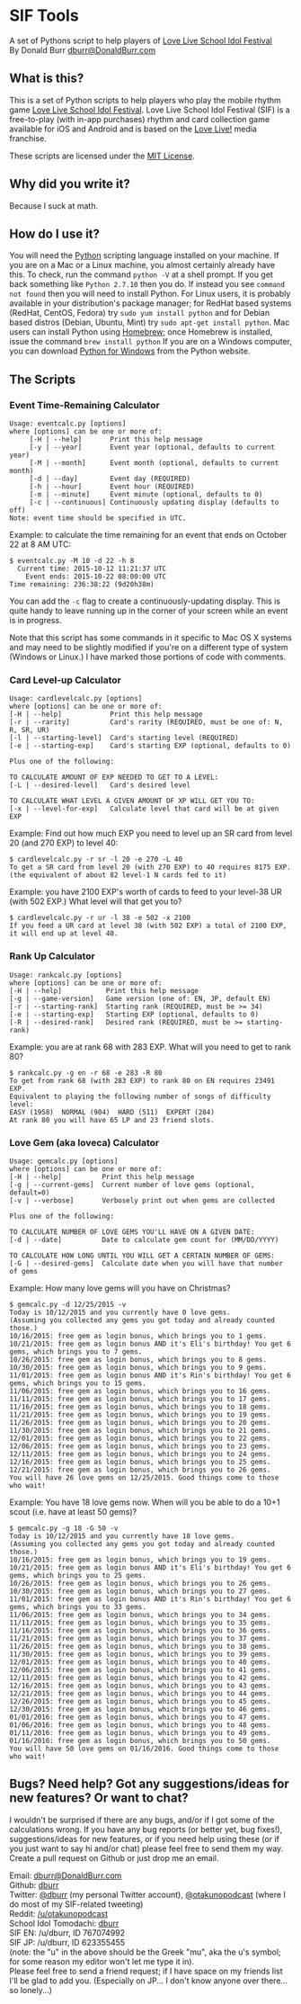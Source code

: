 # SIF Tools
A set of Pythons script to help players of [Love Live School Idol Festival](http://www.school-fes.klabgames.net)  
By Donald Burr <dburr@DonaldBurr.com>

## What is this?

This is a set of Python scripts to help players who play the mobile rhythm game [Love Live School Idol Festival](http://www.school-fes.klabgames.net).
Love Live School Idol Festival (SIF) is a free-to-play (with in-app purchases) rhythm and card collection game available for iOS and Android
and is based on the [Love Live!](http://www.lovelive-anime.jp/worldwide/) media franchise.

These scripts are licensed under the [MIT License](LICENSE).

## Why did you write it?

Because I suck at math.

## How do I use it?

You will need the [Python](https://www.python.org) scripting language installed on your machine. If you are on a Mac or a Linux machine, you almost certainly already have this. To check, run the command `python -V` at a shell prompt. If you get back something like `Python 2.7.10` then you do. If instead you see `command not found` then you will need to install Python. For Linux users, it is probably available in your distribution's package manager; for RedHat based systems (RedHat, CentOS, Fedora) try `sudo yum install python` and for Debian based distros (Debian, Ubuntu, Mint) try `sudo apt-get install python`. Mac users can install Python using [Homebrew](http://brew.sh); once Homebrew is installed, issue the command `brew install python` If you are on a Windows computer, you can download [Python for Windows](https://www.python.org/downloads/windows/) from the Python website.

## The Scripts

### Event Time-Remaining Calculator

```
Usage: eventcalc.py [options]
where [options] can be one or more of:
     [-H | --help]       Print this help message
     [-y | --year]       Event year (optional, defaults to current year)
     [-M | --month]      Event month (optional, defaults to current month)
     [-d | --day]        Event day (REQUIRED)
     [-h | --hour]       Event hour (REQUIRED)
     [-m | --minute]     Event minute (optional, defaults to 0)
     [-c | --continuous] Continuously updating display (defaults to off)
Note: event time should be specified in UTC.
```

Example: to calculate the time remaining for an event that ends on October 22 at 8 AM UTC:

```
$ eventcalc.py -M 10 -d 22 -h 8
  Current time: 2015-10-12 11:21:37 UTC
    Event ends: 2015-10-22 08:00:00 UTC
Time remaining: 236:38:22 (9d20h38m)
```

You can add the `-c` flag to create a continuously-updating display. This is quite handy to leave running up in the corner of your screen while an event is in progress.

Note that this script has some commands in it specific to Mac OS X systems and may need to be slightly modified if you're on a different type of system (Windows or Linux.) I have marked those portions of code with comments.

### Card Level-up Calculator

```
Usage: cardlevelcalc.py [options]
where [options] can be one or more of:
[-H | --help]            Print this help message
[-r | --rarity]          Card's rarity (REQUIRED, must be one of: N, R, SR, UR)
[-l | --starting-level]  Card's starting level (REQUIRED)
[-e | --starting-exp]    Card's starting EXP (optional, defaults to 0)

Plus one of the following:

TO CALCULATE AMOUNT OF EXP NEEDED TO GET TO A LEVEL:
[-L | --desired-level]   Card's desired level

TO CALCULATE WHAT LEVEL A GIVEN AMOUNT OF XP WILL GET YOU TO:
[-x | --level-for-exp]   Calculate level that card will be at given EXP
```

Example: Find out how much EXP you need to level up an SR card from level 20 (and 270 EXP) to level 40:

```
$ cardlevelcalc.py -r sr -l 20 -e 270 -L 40
To get a SR card from level 20 (with 270 EXP) to 40 requires 8175 EXP.
(the equivalent of about 82 level-1 N cards fed to it)
```

Example: you have 2100 EXP's worth of cards to feed to your level-38 UR (with 502 EXP.) What level will that get you to?

```
$ cardlevelcalc.py -r ur -l 38 -e 502 -x 2100
If you feed a UR card at level 38 (with 502 EXP) a total of 2100 EXP,
it will end up at level 40.
```

### Rank Up Calculator

```
Usage: rankcalc.py [options]
where [options] can be one or more of:
[-H | --help]           Print this help message
[-g | --game-version]   Game version (one of: EN, JP, default EN)
[-r | --starting-rank]  Starting rank (REQUIRED, must be >= 34)
[-e | --starting-exp]   Starting EXP (optional, defaults to 0)
[-R | --desired-rank]   Desired rank (REQUIRED, must be >= starting-rank)
```

Example: you are at rank 68 with 283 EXP. What will you need to get to rank 80?

```
$ rankcalc.py -g en -r 68 -e 283 -R 80
To get from rank 68 (with 283 EXP) to rank 80 on EN requires 23491 EXP.
Equivalent to playing the following number of songs of difficulty level:
EASY (1958)  NORMAL (904)  HARD (511)  EXPERT (284)
At rank 80 you will have 65 LP and 23 friend slots.
```

### Love Gem (aka loveca) Calculator

```
Usage: gemcalc.py [options]
where [options] can be one or more of:
[-H | --help]          Print this help message
[-g | --current-gems]  Current number of love gems (optional, default=0)
[-v | --verbose]       Verbosely print out when gems are collected

Plus one of the following:

TO CALCULATE NUMBER OF LOVE GEMS YOU'LL HAVE ON A GIVEN DATE:
[-d | --date]          Date to calculate gem count for (MM/DD/YYYY)

TO CALCULATE HOW LONG UNTIL YOU WILL GET A CERTAIN NUMBER OF GEMS:
[-G | --desired-gems]  Calculate date when you will have that number of gems
```

Example: How many love gems will you have on Christmas?

```
$ gemcalc.py -d 12/25/2015 -v
Today is 10/12/2015 and you currently have 0 love gems.
(Assuming you collected any gems you got today and already counted those.)
10/16/2015: free gem as login bonus, which brings you to 1 gems.
10/21/2015: free gem as login bonus AND it's Eli's birthday! You get 6 gems, which brings you to 7 gems.
10/26/2015: free gem as login bonus, which brings you to 8 gems.
10/30/2015: free gem as login bonus, which brings you to 9 gems.
11/01/2015: free gem as login bonus AND it's Rin's birthday! You get 6 gems, which brings you to 15 gems.
11/06/2015: free gem as login bonus, which brings you to 16 gems.
11/11/2015: free gem as login bonus, which brings you to 17 gems.
11/16/2015: free gem as login bonus, which brings you to 18 gems.
11/21/2015: free gem as login bonus, which brings you to 19 gems.
11/26/2015: free gem as login bonus, which brings you to 20 gems.
11/30/2015: free gem as login bonus, which brings you to 21 gems.
12/01/2015: free gem as login bonus, which brings you to 22 gems.
12/06/2015: free gem as login bonus, which brings you to 23 gems.
12/11/2015: free gem as login bonus, which brings you to 24 gems.
12/16/2015: free gem as login bonus, which brings you to 25 gems.
12/21/2015: free gem as login bonus, which brings you to 26 gems.
You will have 26 love gems on 12/25/2015. Good things come to those who wait!
```

Example: You have 18 love gems now. When will you be able to do a 10+1 scout (i.e. have at least 50 gems)?

```
$ gemcalc.py -g 18 -G 50 -v
Today is 10/12/2015 and you currently have 18 love gems.
(Assuming you collected any gems you got today and already counted those.)
10/16/2015: free gem as login bonus, which brings you to 19 gems.
10/21/2015: free gem as login bonus AND it's Eli's birthday! You get 6 gems, which brings you to 25 gems.
10/26/2015: free gem as login bonus, which brings you to 26 gems.
10/30/2015: free gem as login bonus, which brings you to 27 gems.
11/01/2015: free gem as login bonus AND it's Rin's birthday! You get 6 gems, which brings you to 33 gems.
11/06/2015: free gem as login bonus, which brings you to 34 gems.
11/11/2015: free gem as login bonus, which brings you to 35 gems.
11/16/2015: free gem as login bonus, which brings you to 36 gems.
11/21/2015: free gem as login bonus, which brings you to 37 gems.
11/26/2015: free gem as login bonus, which brings you to 38 gems.
11/30/2015: free gem as login bonus, which brings you to 39 gems.
12/01/2015: free gem as login bonus, which brings you to 40 gems.
12/06/2015: free gem as login bonus, which brings you to 41 gems.
12/11/2015: free gem as login bonus, which brings you to 42 gems.
12/16/2015: free gem as login bonus, which brings you to 43 gems.
12/21/2015: free gem as login bonus, which brings you to 44 gems.
12/26/2015: free gem as login bonus, which brings you to 45 gems.
12/30/2015: free gem as login bonus, which brings you to 46 gems.
01/01/2016: free gem as login bonus, which brings you to 47 gems.
01/06/2016: free gem as login bonus, which brings you to 48 gems.
01/11/2016: free gem as login bonus, which brings you to 49 gems.
01/16/2016: free gem as login bonus, which brings you to 50 gems.
You will have 50 love gems on 01/16/2016. Good things come to those who wait!
```

## Bugs? Need help? Got any suggestions/ideas for new features? Or want to chat?

I wouldn't be surprised if there are any bugs, and/or if I got some of the calculations wrong. If you have any bug reports (or better yet, bug fixes!), suggestions/ideas for new features, or if you need help using these (or if you just want to say hi and/or chat) please feel free to send them my way. Create a pull request on Github or just drop me an email.

Email: <dburr@DonaldBurr.com>  
Github: [dburr](https://github.com/dburr)  
Twitter: [@dburr](https://twitter.com/dburr) (my personal Twitter account), [@otakunopodcast](https://twitter.com/otakunopodcast) (where I do most of my SIF-related tweeting)  
Reddit: [/u/otakunopodcast](https://www.reddit.com/user/otakunopodcast/)  
School Idol Tomodachi: [dburr](http://schoolido.lu/user/dburr/)  
SIF EN: /u/dburr, ID 767074992  
SIF JP: /u/dburr, ID 623355455  
(note: the "u" in the above should be the Greek "mu", aka the u's symbol; for some reason my editor won't let me type it in).  
Please feel free to send a friend request; if I have space on my friends list I'll be glad to add you. (Especially on JP... I don't know anyone over there... so lonely...)